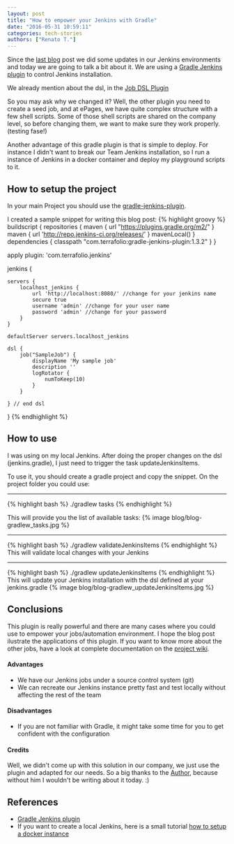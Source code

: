 ```yaml
---
layout: post
title: "How to empower your Jenkins with Gradle"
date: "2016-05-31 10:59:11"
categories: tech-stories
authors: ["Renato T."]
---
```


Since the [last blog]( https://developer.epages.com/blog/2016/01/28/jenkins-job-dsl-plugin.html) post we did some updates in our Jenkins environments and today we are going to talk a bit about it.
We are using a [Gradle Jenkins plugin](https://github.com/ghale/gradle-jenkins-plugin/wiki) to control Jenkins installation.

We already mention about the dsl, in the [Job DSL Plugin](https://wiki.jenkins-ci.org/display/JENKINS/Job+DSL+Plugin)

So you may ask why we changed it?
Well, the other plugin you need to create a seed job, and at ePages, we have quite complex structure with a few shell scripts.
Some of those shell scripts are shared on the company level, so before changing them, we want to make sure they work properly. (testing fase!)

Another advantage of this gradle plugin is that is simple to deploy. For instance I didn't want to break our Team Jenkins installation, so I run a instance of Jenkins in a docker container and deploy my playground scripts to it.

## How to setup the project
In your main Project you should use the [gradle-jenkins-plugin](https://github.com/ghale/gradle-jenkins-plugin/wiki).

I created a sample snippet for writing this blog post:
{% highlight groovy %}
buildscript {
  repositories {
    maven { url "https://plugins.gradle.org/m2/" }
    maven { url 'http://repo.jenkins-ci.org/releases/' }
    mavenLocal()
  }
  dependencies {
    classpath "com.terrafolio:gradle-jenkins-plugin:1.3.2"
  }
}

apply plugin: 'com.terrafolio.jenkins'

jenkins {

    servers {
        localhost_jenkins {
            url 'http://localhost:8080/' //change for your jenkins name
            secure true
            username 'admin' //change for your user name
            password 'admin' //change for your password
        }
    }

    defaultServer servers.localhost_jenkins

    dsl {
        job("SampleJob") {
            displayName 'My sample job'
            description ''
            logRotator {
                numToKeep(10)
            }
        }

    } // end dsl
}
{% endhighlight %}

## How to use

I was using on my local Jenkins. After doing the proper changes on the dsl (jenkins.gradle), I just need to trigger the task updateJenkinsItems.

To use it, you should create a gradle project and copy the snippet.
On the project folder you could use:

-----------------------
{% highlight bash %}
./gradlew tasks
{% endhighlight %}

This will provide you the list of available tasks:
{% image blog/blog-gradlew_tasks.jpg %}

-----------------------
{% highlight bash %}
./gradlew validateJenkinsItems
{% endhighlight %}
This will validate local changes with your Jenkins

-----------------------
{% highlight bash %}
./gradlew updateJenkinsItems
{% endhighlight %}
This will update your Jenkins installation with the dsl defined at your jenkins.gradle
{% image blog/blog-gradlew_updateJenkinsItems.jpg %}


## Conclusions
This plugin is really powerful and there are many cases where you could use to empower your jobs/automation environment. I hope the blog post ilustrate the applications of this plugin.
If you want to know more about the other jobs, have a look at complete documentation on the [project wiki](https://github.com/ghale/gradle-jenkins-plugin/wiki).

#### Advantages
- We have our Jenkins jobs under a source control system (git)
- We can recreate our Jenkins instance pretty fast and test locally without affecting the rest of the team

#### Disadvantages
- If you are not familiar with Gradle, it might take some time for you to get confident with the configuration


#### Credits
Well, we didn't come up with this solution in our company, we just use the plugin and adapted for our needs. So a big thanks to the [Author](https://github.com/ghale), because without him I wouldn't be writing about it today. :)


## References
- [Gradle Jenkins plugin](https://github.com/ghale/gradle-jenkins-plugin/wiki)
- If you want to create a local Jenkins, here is a small tutorial [how to setup a docker instance](https://hub.docker.com/_/jenkins/)

